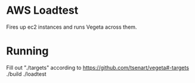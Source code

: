 # AWS Loadtest
Fires up ec2 instances and runs Vegeta across them.

# Running
Fill out "./targets" according to https://github.com/tsenart/vegeta#-targets
./build
./loadtest
